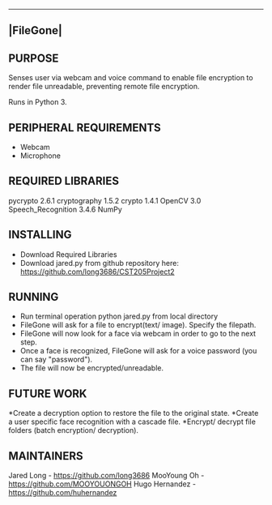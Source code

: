  --------
|FileGone|
 --------

PURPOSE
-------
Senses user via webcam and voice command to enable file encryption to render file unreadable, preventing remote file encryption.

Runs in Python 3.

PERIPHERAL REQUIREMENTS
-----------------------
* Webcam
* Microphone

REQUIRED LIBRARIES
------------------
pycrypto 2.6.1
cryptography 1.5.2
crypto 1.4.1
OpenCV 3.0
Speech_Recognition 3.4.6
NumPy

INSTALLING
----------
* Download Required Libraries
* Download jared.py from github repository here: https://github.com/long3686/CST205Project2

RUNNING
-------
* Run terminal operation python jared.py from local directory
* FileGone will ask for a file to encrypt(text/ image). Specify the filepath.
* FileGone will now look for a face via webcam in order to go to the next step.
* Once a face is recognized, FileGone will ask for a voice password (you can say "password").
* The file will now be encrypted/unreadable.

FUTURE WORK
-----------
*Create a decryption option to restore the file to the original state.
*Create a user specific face recognition with a cascade file.
*Encrypt/ decrypt file folders (batch encryption/ decryption).

MAINTAINERS
-----------
Jared Long - https://github.com/long3686
MooYoung Oh - https://github.com/MOOYOUONGOH
Hugo Hernandez - https://github.com/huhernandez
